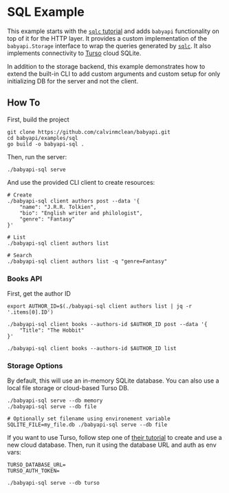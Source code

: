 # SQL Example

This example starts with the [`sqlc` tutorial](https://docs.sqlc.dev/en/latest/tutorials/getting-started-sqlite.html) and adds `babyapi` functionality on top of it for the HTTP layer. It provides a custom implementation of the `babyapi.Storage` interface to wrap the queries generated by [`sqlc`](https://sqlc.dev). It also implements connectivity to [Turso](https://turso.tech) cloud SQLite.

In addition to the storage backend, this example demonstrates how to extend the built-in CLI to add custom arguments and custom setup for only initializing DB for the server and not the client.

## How To

First, build the project
```shell
git clone https://github.com/calvinmclean/babyapi.git
cd babyapi/examples/sql
go build -o babyapi-sql .
```

Then, run the server:

```shell
./babyapi-sql serve
```

And use the provided CLI client to create resources:

```shell
# Create
./babyapi-sql client authors post --data '{
    "name": "J.R.R. Tolkien",
    "bio": "English writer and philologist",
    "genre": "Fantasy"
}'

# List
./babyapi-sql client authors list

# Search
./babyapi-sql client authors list -q "genre=Fantasy"
```


### Books API

First, get the author ID
```shell
export AUTHOR_ID=$(./babyapi-sql client authors list | jq -r '.items[0].ID')
```

```shell
./babyapi-sql client books --authors-id $AUTHOR_ID post --data '{
    "Title": "The Hobbit"
}'

./babyapi-sql client books --authors-id $AUTHOR_ID list
```


### Storage Options

By default, this will use an in-memory SQLite database. You can also use a local file storage or cloud-based Turso DB.

```shell
./babyapi-sql serve --db memory
./babyapi-sql serve --db file

# Optionally set filename using environement variable
SQLITE_FILE=my_file.db ./babyapi-sql serve --db file
```

If you want to use Turso, follow step one of [their tutorial](https://docs.turso.tech/sdk/go/quickstart) to create and use a new cloud database. Then, run it using the database URL and auth as env vars:

```shell
TURSO_DATABASE_URL=
TURSO_AUTH_TOKEN=

./babyapi-sql serve --db turso
```
